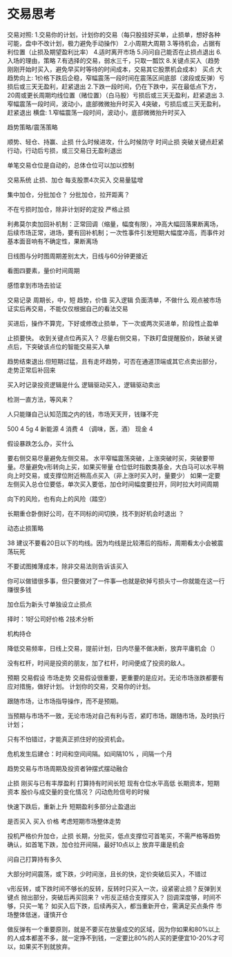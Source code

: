 # 交易思考

交易对照:
1.交易你的计划，计划你的交易（每只股挂好买单，止损单，想好各种可能，盘中不改计划，极力避免手动操作）
2.小周期大周期
3.等待机会，占据有利位置（止损及期望盈利比率）
4.适时离开市场
5.问问自己能否在止损点退出
6.入场的理由，策略
7.有选择的交易，弱水三千，只取一瓢饮
8.关键点买入（趋势刚刚开始时买入，避免早买时等待的时间成本，交易其它股票机会成本）
买点
大趋势向上:
1价格下跌后企稳，窄幅震荡一段时间在震荡区间底部（波段或反弹）亏损后或三天无盈利，赶紧退出
2.下跌一段时间，仍在下跌中，买在最低点下方，20周或更长周期均线位置（赌位置）（白马股）亏损后或三天无盈利，赶紧退出
3.窄幅震荡一段时间，波动小，底部微微抬升时买入
4突破，亏损后或三天无盈利，赶紧退出
横盘:
1.窄幅震荡一段时间，波动小，底部微微抬升时买入

趋势策略/震荡策略

顺势、轻仓、持赢、止损
什么时候进攻，什么时候防守
时间止损
突破关键点赶紧行动，行动后亏损，或三交易日无盈利退出

单笔交易仓位是自动的，总体仓位可以加以控制

交易系统
止损、加仓
每支股票4次买入
交易量猛增

集中加仓，分批加仓？
分批加仓，拉开距离？

不在亏损时加仓，除非计划好的定投
严格止损


利弗莫尔卖加回补机制：正常回调（缩量，幅度有限），冲高大幅回落果断离场，后续市场正常，进场，要有回补机制；一次性事件引发短期大幅度冲高，而事件对基本面音响有不确定性，果断离场


日线图与分时图周期差别太大，日线与60分钟更接近

看图四要素，量价时间周期

感悟拿到市场去验证

交易记录 周期长，中，短 趋势，价值 买入逻辑
负面清单，不做什么
观点被市场证实后再交易，不能仅仅根据自己的看法交易


买进后，操作不算完，下好或修改止损单，下一次或两次买进单，阶段性止盈单

止损要快。
收到关键点位再买入？
尽量右侧交易，下跌盯盘提醒股价，跌破关键点后，下突破该点位的智能交易买入单



趋势结束退出.但短期过猛，且有走坏趋势，可否在通道顶端或其它点卖出部分，走势正常后补回来

买入时记录投资逻辑是什么
逻辑驱动买入，逻辑驱动卖出

检测一直方法，等风来？

人只能赚自己认知范围之内的钱，市场天天开，钱赚不完


500 4
5g 4
新能源 4
消费 4 （调味，医，酒）
现金 4

假设暴跌怎么办，买什么

要右侧交易尽量避免左侧交易。
水平窄幅震荡突破，上涨突破时买，突破要带量。尽量避免v形转向上买，如果买带量
仓位低时指数类基金，大白马可以水平稍向上时交易，或支撑位附近稍高点买入（非上涨时买入时，量要少）
如果一定要左侧买入总仓位要低，单次买入要低，加仓时间幅度要拉开，同时拉大时间周期



向下的风险，也有向上的风险（踏空）

长期重仓卧倒好公司，在不同标的间切换，找不到好机会时退出  ？

动态止损策略
 
38
建议不要看20日以下的均线。因为均线是比较滞后的指标，周期看太小会被震荡玩死






不要试图摊薄成本，除非交易法则告诉该买入


你可以做错很多事，但只要做对了一件事—也就是砍掉亏损头寸—你就能在这一行赚很多钱

加仓后为新头寸单独设立止损点

择时：1好公司好价格 
            2技术分析




机构持仓

降低交易频率，日线上交易，提前计划，日内尽量不做决断，放弃平庸机会（）

没有杠杆，时间是投资的朋友，加了杠杆，时间便成了投资的敌人。




预期 交易假设 市场走势
交易假设很重要，更重要的是应对。无论市场涨跌都要有应对措施，做好计划。
计划你的交易，交易你的计划。

跟随市场，让市场指导操作，而不是预期。

当预期与市场不一致，无论市场对自己有利与否，紧盯市场，跟随市场，及时执行计划；



只有不怕错过，才能真正抓住好的投资机会。






危机发生后建仓：时间和空间间隔。如间隔10% ，间隔一个月

趋势交易与市场周期及投资者钟摆式摆动融合

止损
刚买与已有丰厚盈利
打算持有时间长短
现有仓位水平高低
长期资本，短期资本
股价与成交量的变化情况？
闪动危险信号的时候

快速下跌后，重新上升
短期盈利多部分止盈退出



是否买入 买入 价格 考虑短期市场整体走势


投机严格价升加仓，止损
  长期，分批买，低点支撑位可首笔买，不需严格等趋势确认，如首笔下跌，加仓拉开间隔，最好10点以上
放弃平庸是机会

问自己打算持有多久


大部分时间震荡，或下跌，少时间涨，且长的快，定价突破后买入，不错过

v形反转，或下跌时间不够长的反转，反转时只买入一次，设紧密止损？反弹到关键点
抛出部分，突破后再买回来？
v形反正结合支撑买入？
回调深度够，时间不够，只买一笔？
如买入后下跌，后续再买入，都当重新开仓，需满足买点条件
市场整体低迷，谨慎开仓

做反弹有一个重要原则，就是不要买在放量成交的区域，因为你如果和80%以上的人成本都差不多，就一定挣不到钱，一定要比80%的人买的更便宜10-20%才可以，如果买不到就放弃。

